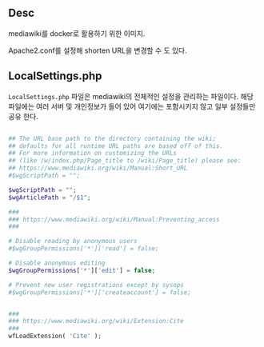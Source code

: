 ## Desc

mediawiki를 docker로 활용하기 위한 이미지.

Apache2.conf를 설정해 shorten URL을 변경할 수 도 있다.

## LocalSettings.php

`LocalSettings.php` 파일은 mediawiki의 전체적인 설정을 관리하는 파일이다. 해당 파일에는 여러 서버 및 개인정보가 들어 있어 여기에는 포함시키지 않고 일부 설정들만 공유 한다.


```php

## The URL base path to the directory containing the wiki;
## defaults for all runtime URL paths are based off of this.
## For more information on customizing the URLs
## (like /w/index.php/Page_title to /wiki/Page_title) please see:
## https://www.mediawiki.org/wiki/Manual:Short_URL
#$wgScriptPath = "";

$wgScriptPath = "";
$wgArticlePath = "/$1";

###
### https://www.mediawiki.org/wiki/Manual:Preventing_access
###

# Disable reading by anonymous users
#$wgGroupPermissions['*']['read'] = false;

# Disable anonymous editing
$wgGroupPermissions['*']['edit'] = false;

# Prevent new user registrations except by sysops
#$wgGroupPermissions['*']['createaccount'] = false;


###
### https://www.mediawiki.org/wiki/Extension:Cite
###
wfLoadExtension( 'Cite' );

```